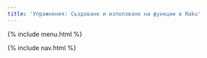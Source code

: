 ```yaml
---
title: 'Упражнения: Създаване и използване на функции в Raku'
---
```


{% include menu.html %}

{% include nav.html %}